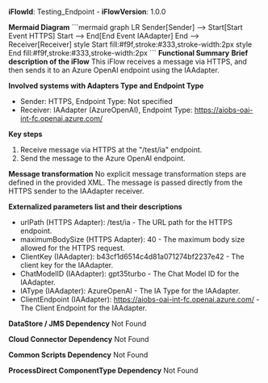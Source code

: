 **iFlowId**: Testing_Endpoint - **iFlowVersion**: 1.0.0

**Mermaid Diagram**
\`\`\`mermaid
graph LR
    Sender[Sender] --> Start[Start Event HTTPS]
    Start --> End[End Event IAAdapter]
    End --> Receiver[Receiver]
    style Start fill:#f9f,stroke:#333,stroke-width:2px
    style End fill:#f9f,stroke:#333,stroke-width:2px
\`\`\`
**Functional Summary**
**Brief description of the iFlow**
This iFlow receives a message via HTTPS, and then sends it to an Azure OpenAI endpoint using the IAAdapter.

**Involved systems with Adapters Type and Endpoint Type**
- Sender: HTTPS, Endpoint Type: Not specified
- Receiver: IAAdapter (AzureOpenAI), Endpoint Type: https://aiobs-oai-int-fc.openai.azure.com/

**Key steps**
1. Receive message via HTTPS at the "/test/ia" endpoint.
2. Send the message to the Azure OpenAI endpoint.

**Message transformation**
No explicit message transformation steps are defined in the provided XML. The message is passed directly from the HTTPS sender to the IAAdapter receiver.

**Externalized parameters list and their descriptions**
- urlPath (HTTPS Adapter): /test/ia - The URL path for the HTTPS endpoint.
- maximumBodySize (HTTPS Adapter): 40 - The maximum body size allowed for the HTTPS request.
- ClientKey (IAAdapter): b43cf1d6514c4d81a071274bf2237e42 - The client key for the IAAdapter.
- ChatModelID (IAAdapter): gpt35turbo - The Chat Model ID for the IAAdapter.
- IAType (IAAdapter): AzureOpenAI - The IA Type for the IAAdapter.
- ClientEndpoint (IAAdapter): https://aiobs-oai-int-fc.openai.azure.com/ - The Client Endpoint for the IAAdapter.

**DataStore / JMS Dependency**
Not Found

**Cloud Connector Dependency**
Not Found

**Common Scripts Dependency**
Not Found

**ProcessDirect ComponentType Dependency**
Not Found